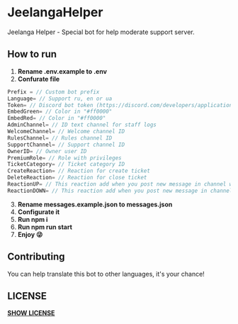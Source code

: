 # JeelangaHelper

Jeelanga Helper - Special bot for help moderate support server.

## How to run

1. **Rename .env.example to .env**
2. **Confurate file**

```js
Prefix = // Custom bot prefix
Language= // Support ru, en or ua
Token= // Discord bot token (https://discord.com/developers/applications)
EmbedGreen= // Color in "#ff0000"
EmbedRed= // Color in "#ff0000"
AdminChannel= // ID text channel for staff logs
WelcomeChannel= // Welcome channel ID
RulesChannel= // Rules channel ID
SupportChannel= // Support channel ID
OwnerID= // Owner user ID
PremiumRole= // Role with privileges
TicketCategory= // Ticket category ID
CreateReaction= // Reaction for create ticket
DeleteReaction= // Reaction for close ticket
ReactionUP= // This reaction add when you post new message in channel with "news" type.
ReactionDOWN= // This reaction add when you post new message in channel with "news" type.
```

3. **Rename messages.example.json to messages.json**
4. **Configurate it**
5. **Run npm i**
6. **Run npm run start**
7. **Enjoy 😜**

## Contributing

You can help translate this bot to other languages, it's your chance!

## LICENSE

[**SHOW LICENSE**](LICENSE)

